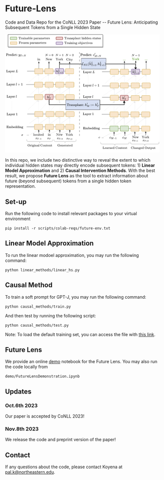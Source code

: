 # Future-Lens
Code and Data Repo for the CoNLL 2023 Paper -- Future Lens: Anticipating Subsequent Tokens from a Single Hidden State

![alt text](img/main.png "Main Fig")

In this repo, we include two distinctive way to reveal the extent to which individual hidden states may directly encode subsequent tokens: 1) **Linear Model Approximation** and 2) **Causal Intervention Methods**. With the best result, we propose **Future Lens** as the tool to extract information about future (beyond subsequent) tokens from a single hidden token representation.

## Set-up
Run the following code to install relevant packages to your virtual environment
```
pip install -r scripts/colab-reqs/future-env.txt
```
## Linear Model Approximation
To run the linear modoel approximation, you may run the following command:
```
python linear_methods/linear_hs.py
```

## Causal Method
To train a soft prompt for GPT-J, you may run the following command:
```
python causal_methods/train.py
```
And then test by running the following script:
```
python causal_methods/test.py
```
Note: To load the default training set, you can access the file with [this link](https://baulab.us/u/koyena/data/future-lens/training_data_teacher_100000.csv).

## Future Lens
We provide an online [demo](https://colab.research.google.com/github/KoyenaPal/future-lens/blob/main/demo/FutureLensDemonstration.ipynb) notebook for the Future Lens. You may also run the code locally from 
```
demo/FutureLensDemonstration.ipynb
```
## Updates

### Oct.6th 2023
Our paper is accepted by CoNLL 2023!

### Nov.8th 2023
We release the code and preprint version of the paper! 


## Contact
If any questions about the code, please contact Koyena at pal.k@northeastern.edu.
